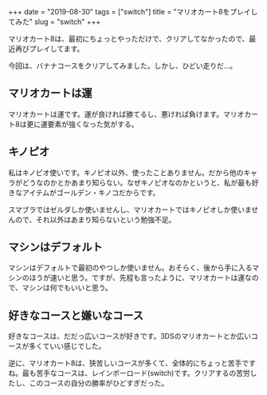 +++
date = "2019-08-30"
tags = ["switch"]
title = "マリオカート8をプレイしてみた"
slug = "switch"
+++


マリオカート8は、最初にちょっとやっただけで、クリアしてなかったので、最近再びプレイしてます。

今回は、バナナコースをクリアしてみました。しかし、ひどい走りだ...。

## マリオカートは運

マリオカートは運です。運が良ければ勝てるし、悪ければ負けます。マリオカート8は更に運要素が強くなった気がする。

## キノピオ

私はキノピオ使いです。キノピオ以外、使ったことありません。だから他のキャラがどうなのかとかあまり知らない。なぜキノピオなのかというと、私が最も好きなアイテムがゴールデン・キノコだからです。

スマブラではゼルダしか使いませんし、マリオカートではキノピオしか使いませんので、それ以外はあまり知らないという勉強不足。

## マシンはデフォルト

マシンはデフォルトで最初のやつしか使いません。おそらく、後から手に入るマシンのほうが速いと思う。ですが、先程も言ったように、マリオカートは運なので、マシンは何でもいいと思う。

## 好きなコースと嫌いなコース

好きなコースは、だだっ広いコースが好きです。3DSのマリオカートとか広いコースが多くていい感じでした。

逆に、マリオカート8は、狭苦しいコースが多くて、全体的にちょっと苦手ですね。最も苦手なコースは、レインボーロード(switch)です。クリアするの苦労したし、このコースの自分の勝率がひどすぎだった。

